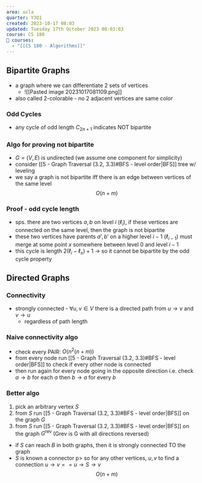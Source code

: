 ```yaml
---
area: ucla
quarter: Y3Q1
created: 2023-10-17 08:03
updated: Tuesday 17th October 2023 08:03:03
course: CS 180
📕 courses:
  - "[[CS 180 - Algorithms]]"
---
```

## Bipartite Graphs
- a graph where we can differentiate 2 sets of vertices
	- ![[Pasted image 20231017081109.png]]
- also called 2-colorable - no 2 adjacent vertices are same color
### Odd Cycles
- any cycle of odd length $C_{2n+1}$ indicates NOT bipartite
### Algo for proving not bipartite
- $G=(V,E)$ is undirected (we assume one component for simplicity)
- consider [[5 - Graph Traversal (3.2, 3.3)#BFS - level order|BFS]] tree w/ leveling
- we say a graph is not bipartite iff there is an edge between vertices of the same level
$$O(n+m)$$
### Proof - odd cycle length 
- sps. there are two vertices $a,b$ on level $i$ ($\ell_i$), if these vertices are connected on the same level, then the graph is not bipartite
- these two vertices have parents $a',b'$ on a higher level $i-1$ ($\ell_{i-1}$) must merge at some point $x$ somewhere between level $0$ and level $i-1$
- this cycle is  length $2(\ell_i - \ell_x)+1$ -> so it cannot be bipartite by the odd cycle property

## Directed Graphs
### Connectivity
- strongly connected - $\forall u,v\in V$ there is a directed path from $u\to v$ and $v \to u$
	- regardless of path length
### Naive connectivity algo
- check every PAIR: $O\big(n^2(n+m)\big)$
- from every node run [[5 - Graph Traversal (3.2, 3.3)#BFS - level order|BFS]] to check if every other node is connected
- then run again for every node going in the opposite direction i.e. check $a\to b$ for each $a$ then $b\to a$ for every $b$
### Better algo
1. pick an arbitrary vertex $S$
2. from $S$ run [[5 - Graph Traversal (3.2, 3.3)#BFS - level order|BFS]] on the graph $G$
3. from $S$ run [[5 - Graph Traversal (3.2, 3.3)#BFS - level order|BFS]] on the graph $G^{\text{rev}}$ (Grev is G with all directions reversed)
- if $S$ can reach $B$ in both graphs, then it is strongly connected TO the graph
- $S$ is known a connector p> so for any other vertices, $u,v$ to find a connection $u\to v == u\to S\to v$
$$O(n+m)$$